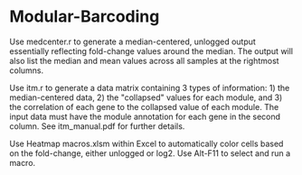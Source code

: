 # Modular-Barcoding

Use medcenter.r to generate a median-centered, unlogged output essentially reflecting fold-change values around the median. The output will also list the median and mean values across all samples at the rightmost columns.

Use itm.r to generate a data matrix containing 3 types of information: 1) the median-centered data, 2) the "collapsed" values for each module, and 3) the correlation of each gene to the collapsed value of each module. The input data must have the module annotation for each gene in the second column. See itm_manual.pdf for further details.

Use Heatmap macros.xlsm within Excel to automatically color cells based on the fold-change, either unlogged or log2. Use Alt-F11 to select and run a macro.
